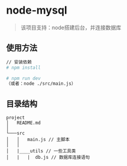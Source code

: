 # node-mysql

> 该项目支持：node搭建后台，并连接数据库

## 使用方法

``` bash
// 安装依赖
# npm install

# npm run dev
（或者：node ./src/main.js）
```

## 目录结构

```
project
│   README.md   
│
└───src
│   │   main.js // 主脚本
│   │
│   |____utils // 一些工具类
│   |   |  db.js // 数据库连接语句
```

